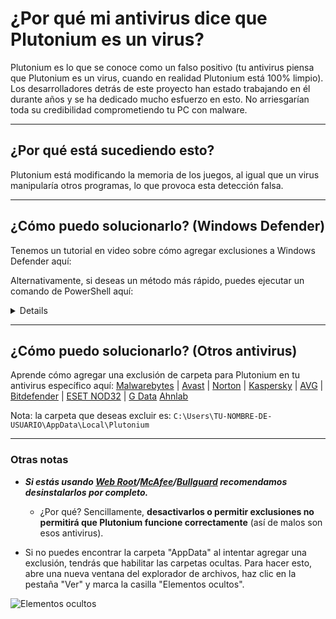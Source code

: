 # ¿Por qué mi antivirus dice que Plutonium es un virus?

Plutonium es lo que se conoce como un falso positivo (tu antivirus piensa que Plutonium es un virus, cuando en realidad Plutonium está 100% limpio). Los desarrolladores detrás de este proyecto han estado trabajando en él durante años y se ha dedicado mucho esfuerzo en esto. No arriesgarían toda su credibilidad comprometiendo tu PC con malware.

---

## **¿Por qué está sucediendo esto?**

Plutonium está modificando la memoria de los juegos, al igual que un virus manipularía otros programas, lo que provoca esta detección falsa.

---

## **¿Cómo puedo solucionarlo?** (Windows Defender)

Tenemos un tutorial en video sobre cómo agregar exclusiones a Windows Defender aquí:

<Player url="https://youtu.be/0ijMY8FiLSg" />

Alternativamente, si deseas un método más rápido, puedes ejecutar un comando de PowerShell aquí:
<Details title="Comando de PowerShell para agregar una exclusión en Windows Defender">
La forma más rápida de solucionar esto es hacer clic derecho en el botón de inicio y seleccionar `Windows PowerShell (Administrador)` y luego pegar el siguiente comando:
`powershell -inputformat none -outputformat none -NonInteractive -Command Add-MpPreference -ExclusionPath "%localappdata%\Plutonium"`

Nota: haz clic derecho para pegar.

![GIF que muestra cómo hacerlo](/images/docs/antivirus/Ecyyy6Q.gif)

(Ten en cuenta que esto solo indica a **Windows Defender** que no detecte Plutonium, si tienes otro antivirus, debes consultar su documentación).
</Details>

---

## **¿Cómo puedo solucionarlo?** (Otros antivirus)

Aprende cómo agregar una exclusión de carpeta para Plutonium en tu antivirus específico aquí:
[Malwarebytes](https://support.malwarebytes.com/hc/en-us/articles/360038479234) | [Avast](https://support.avast.com/en-us/article/Antivirus-scan-exclusions/) | [Norton](https://support.norton.com/sp/en/us/home/current/solutions/v3672136) | [Kaspersky](https://support.kaspersky.com/14848#block1)
| [AVG](https://support.avg.com/SupportArticleView?l=en&urlName=AVG-Antivirus-scan-exclusions&supportType=home) | [Bitdefender](https://www.bitdefender.com/consumer/support/answer/13427/) | [ESET NOD32](https://help.eset.com/eav/14/en-US/idh_detection_exclusions.html) | [G Data](https://help.gdatasoftware.com/b2c/GDAV/2014/en/index.html?410057.htm)
[Ahnlab](https://ask.ahnlab.com/hc/en-us/articles/900003233126--V3-ALL-Let-s-learn-about-setting-up-Scan-Exclusions)

Nota: la carpeta que deseas excluir es: `C:\Users\TU-NOMBRE-DE-USUARIO\AppData\Local\Plutonium`

---

### Otras notas

* ***Si estás usando [Web Root](https://community.webroot.com/webroot-secureanywhere-antivirus-12/how-to-uninstall-secureanywhere-317009)/[McAfee](https://service.mcafee.com/webcenter/portal/cp/home/articleview?articleId=TS101331)/[Bullguard](https://www.bullguard.com/support/faq/other/how-do-i-uninstall-bullguard-from-my-computer.aspx)  recomendamos desinstalarlos por completo.***

  * ¿Por qué? Sencillamente, **desactivarlos o permitir exclusiones no permitirá que Plutonium funcione correctamente** (así de malos son esos antivirus).


* Si no puedes encontrar la carpeta "AppData" al intentar agregar una exclusión, tendrás que habilitar las carpetas ocultas. Para hacer esto, abre una nueva ventana del explorador de archivos, haz clic en la pestaña "Ver" y marca la casilla "Elementos ocultos".

![Elementos ocultos](/images/docs/antivirus/EUnBnHg.png)
